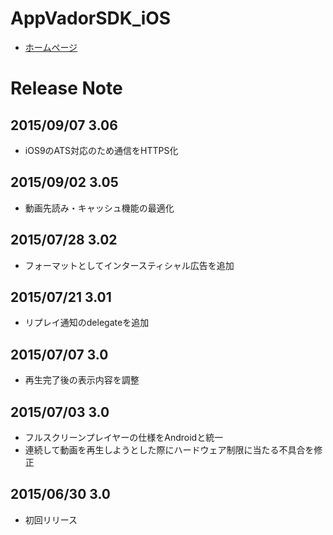 # AppVadorSDK_iOS

* [ホームページ](https://github.com/appvador/AppVadorSDK_iOS/wiki)

# Release Note

## 2015/09/07 3.06

* iOS9のATS対応のため通信をHTTPS化

## 2015/09/02 3.05

* 動画先読み・キャッシュ機能の最適化


## 2015/07/28 3.02

* フォーマットとしてインタースティシャル広告を追加

## 2015/07/21 3.01

* リプレイ通知のdelegateを追加

## 2015/07/07 3.0

* 再生完了後の表示内容を調整

## 2015/07/03 3.0

* フルスクリーンプレイヤーの仕様をAndroidと統一
* 連続して動画を再生しようとした際にハードウェア制限に当たる不具合を修正

## 2015/06/30 3.0

* 初回リリース

